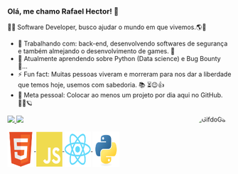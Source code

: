 ### Olá, me chamo Rafael Hector! 👋
🐱‍👤 Software Developer, busco ajudar o mundo em que vivemos.🌎🤝

- 🔭 Trabalhando com: back-end, desenvolvendo softwares de segurança e também almejando o desenvolvimento de games. 🌌
- 🌱 Atualmente aprendendo sobre Python (Data science) e Bug Bounty 🐍...
- ⚡ Fun fact: Muitas pessoas viveram e morreram para nos dar a liberdade que temos hoje, usemos com sabedoria. 📚 ⏳😉👍
- 🎯 Meta pessoal: Colocar ao menos um projeto por dia aqui no GitHub. 🐱‍💻🪐
<div align="left">
  <a href="https://github.com/HectorVictor">
  <img height="200em" src="https://github-readme-stats.vercel.app/api?username=HectorViktor&show_icons=true&theme=gruvbox&include_all_commits=true&count_private=true"/>
  <img height="200em" src="https://github-readme-stats.vercel.app/api/top-langs/?username=HectorViktor&layout=compact&langs_count=7&theme=gruvbox"/>
  <img align="right" alt="GifdoGato" height="200" style="border-radius:100px;" src="https://c.tenor.com/tJi0yy2w5m4AAAAd/hoang2910-boss.gif?width=676&height=676">
</div>
  
<div style="display: inline_block"><br>
  <img align="center" alt="Rafa-HTML" height="80" width="60" src="https://raw.githubusercontent.com/devicons/devicon/master/icons/html5/html5-original.svg">
  <img align="center" alt="Rafa-Js" height="80" width="60" src="https://raw.githubusercontent.com/devicons/devicon/master/icons/javascript/javascript-plain.svg">
  <img align="center" alt="Rafa-React" height="80" width="60" src="https://raw.githubusercontent.com/devicons/devicon/master/icons/react/react-original.svg">
  <img align="center" alt="Rafa-Python" height="80" width="60" src="https://raw.githubusercontent.com/devicons/devicon/master/icons/python/python-original.svg">
</div>

  

